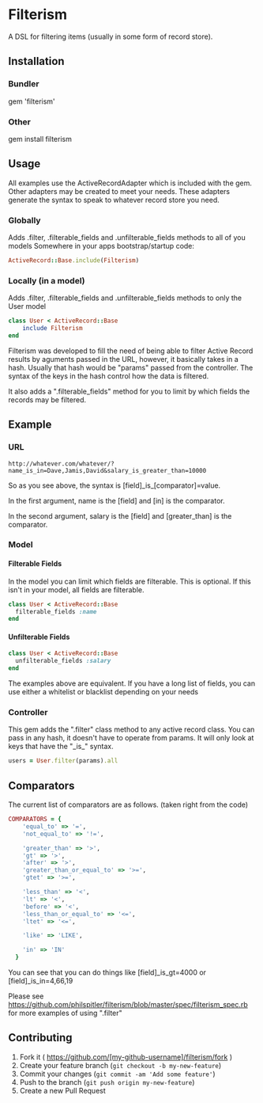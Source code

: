 # Filterism

A DSL for filtering items (usually in some form of record store).

## Installation

### Bundler
gem 'filterism'

### Other
gem install filterism

## Usage
All examples use the ActiveRecordAdapter which is included with the gem.  Other adapters may be created to meet your needs.  These adapters generate the syntax to speak to whatever record store you need.

### Globally
Adds .filter, .filterable_fields and .unfilterable_fields methods to all of you models
Somewhere in your apps bootstrap/startup code:

``` ruby
ActiveRecord::Base.include(Filterism)
```

### Locally (in a model)
Adds .filter, .filterable_fields and .unfilterable_fields methods to only the User model

``` ruby
class User < ActiveRecord::Base
	include Filterism
end
```

Filterism was developed to fill the need of being able to filter Active Record results by aguments passed in the URL, however, it basically takes in a hash.  Usually that hash would be "params" passed from the controller.  The syntax of the keys in the hash control how the data is filtered.

It also adds a ".filterable_fields" method for you to limit by which fields
the records may be filtered.

## Example
### URL
    http://whatever.com/whatever/?name_is_in=Dave,Jamis,David&salary_is_greater_than=10000

So as you see above, the syntax is [field]\_is\_[comparator]=value.

In the first argument, name is the [field] and [in] is the comparator.

In the second argument, salary is the [field] and [greater_than] is the comparator.

### Model
#### Filterable Fields
In the model you can limit which fields are filterable.  This is optional.  If this isn't in your model, all fields are filterable.

``` ruby
class User < ActiveRecord::Base
  filterable_fields :name
end
```

#### Unfilterable Fields

``` ruby
class User < ActiveRecord::Base
  unfilterable_fields :salary
end
```
The examples above are equivalent.  If you have a long list of fields, you can use either a whitelist or blacklist depending on your needs


### Controller
This gem adds the ".filter" class method to any active record class.  You can pass in any hash, it doesn't have to operate from params.  It will only look at keys that have the "\_is\_" syntax.

``` ruby
users = User.filter(params).all
```

## Comparators
The current list of comparators are as follows. (taken right from the code)

``` ruby
COMPARATORS = {
    'equal_to' => '=',
    'not_equal_to' => '!=',

    'greater_than' => '>',
    'gt' => '>',
    'after' => '>',
    'greater_than_or_equal_to' => '>=',
    'gtet' => '>=',

    'less_than' => '<',
    'lt' => '<',
    'before' => '<',
    'less_than_or_equal_to' => '<=',
    'ltet' => '<=',

    'like' => 'LIKE',

    'in' => 'IN'
  }
```

You can see that you can do things like [field]_is_gt=4000 or [field]_is_in=4,66,19

Please see https://github.com/philspitler/filterism/blob/master/spec/filterism_spec.rb for more examples of using ".filter"

## Contributing

1. Fork it ( https://github.com/[my-github-username]/filterism/fork )
2. Create your feature branch (`git checkout -b my-new-feature`)
3. Commit your changes (`git commit -am 'Add some feature'`)
4. Push to the branch (`git push origin my-new-feature`)
5. Create a new Pull Request
